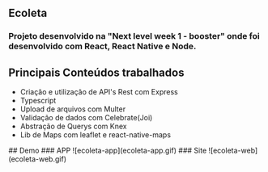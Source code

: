 ## Ecoleta
### Projeto desenvolvido na "Next level week 1 - booster" onde foi desenvolvido com React, React Native e Node.
## Principais Conteúdos trabalhados
<ul>
    <li>Criação e utilização de API's Rest com Express</li>
    <li>Typescript</li>
    <li>Upload de arquivos com Multer</li>
    <li>Validação de dados com Celebrate(Joi)</li>
    <li>Abstração de Querys com Knex</li>
    <li>Lib de Maps com leaflet e react-native-maps</li>
</ul>
## Demo
### APP
![ecoleta-app](ecoleta-app.gif)
### Site
![ecoleta-web](ecoleta-web.gif)
